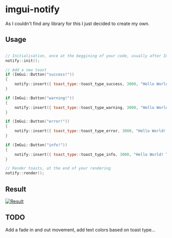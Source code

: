 # imgui-notify
As I couldn't find any library for this I just decided to create my own.

## Usage
```c++

// Initialisation, once at the beggining of your code, usually after ImGui_ImplDX12_Init()
notify::init();

// Add a new toast
if (ImGui::Button("success!"))
{
    notify::insert({ toast_type::toast_type_success, 3000, "Hello World! This is a success!" });
}

if (ImGui::Button("warning!"))
{
    notify::insert({ toast_type::toast_type_warning, 3000, "Hello World! This is a warning!" });
}

if (ImGui::Button("error!"))
{
    notify::insert({ toast_type::toast_type_error, 3000, "Hello World! This is an error!" });
}

if (ImGui::Button("info!"))
{
    notify::insert({ toast_type::toast_type_info, 3000, "Hello World! This is an info!" });
}

// Render toasts, at the end of your rendering
notify::render();
```

## Result
[![Result](https://i.gyazo.com/a6ae4c884aa5a0ea24acdb80501b8f6f.gif)](https://gyazo.com/a6ae4c884aa5a0ea24acdb80501b8f6f)

## TODO
Add a fade in and out movement, add text colors based on toast type...
